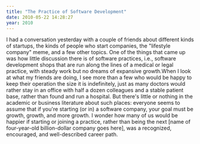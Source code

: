 ```yaml
---
title: "The Practice of Software Development"
date: 2010-05-22 14:28:27
year: 2010
---
```

I had a conversation yesterday with a couple of friends about different kinds of startups, the kinds of people who start companies, the "lifestyle company" meme, and a few other topics. One of the things that came up was how little discussion there is of software practices, i.e., software development shops that are run along the lines of a medical or legal practice, with steady work but no dreams of expansive growth.When I look at what my friends are doing, I see more than a few who would be happy to keep their operation the size it is indefinitely, just as many doctors would rather stay in an office with half a dozen colleagues and a stable patient base, rather than found and run a hospital. But there's little or nothing in the academic or business literature about  such places: everyone seems to assume that if you're starting (or  in) a software company, your goal must be growth, growth, and more  growth. I wonder how many of us would be happier if starting or joining a practice, rather than being the next [name of four-year-old billion-dollar company goes here], was a recognized, encouraged, and well-described career path.

<span style="text-align:center; display: block;"><object width="425" height="350" data="http://www.youtube.com/v/u6XAPnuFjJc&amp;rel=1&amp;fs=1&amp;showsearch=0&amp;showinfo=1&amp;iv_load_policy=1" type="application/x-shockwave-flash"><param name="allowfullscreen" value="true" /><param name="wmode" value="opaque" /><param name="src" value="http://www.youtube.com/v/u6XAPnuFjJc&amp;rel=1&amp;fs=1&amp;showsearch=0&amp;showinfo=1&amp;iv_load_policy=1" /></object></span>

